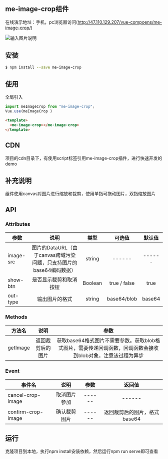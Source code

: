 
## me-image-crop组件
在线演示地址：手机，pc浏览器访问(http://47.110.129.207/vue-compoens/me-image-crop/)

![输入图片说明](https://images.gitee.com/uploads/images/2019/1207/215805_db3bc299_1844723.jpeg "1575726795(1)_meitu_1.jpg")
## 安装

```bash
$ npm install --save me-image-crop

```
## 使用

全局引入
```js
import meImageCrop from "me-image-crop";
Vue.use(meImageCrop )
```
```html
<template>
  <me-image-crop></me-image-crop>
</template>
 ```
## CDN
 项目的cdn目录下，有使用script标签引用me-image-crop插件，进行快速开发的demo

## 补充说明
 组件使用canvas对图片进行缩放和裁剪，使用单指可拖动图片，双指缩放图片 

## API

### Attributes
| 参数   |  说明  |  类型 |   可选值 |默认值 |
|--------|:-------:|:------:|:------:|:------:|
| image-src|  图片的DataURL（由于canvas跨域污染问题，只支持图片的base64编码数据） | string|------ |------|
| show-btn| 是否显示裁剪和取消按钮  | Boolean | true / false |  true|
| out-type| 输出图片的格式  | string| base64/blob |  base64|




### Methods
| 方法名   |  说明  | 参数 |
|--------|:-------:|:------:|
| getImage | 返回裁剪后的图片|获取base64格式图片不需要参数。获取blob格式图片，需要传递回调函数，回调函数会接收到blob对象，注意该过程为异步|



### Event
| 事件名   |  说明  | 参数 | 返回值 |
|--------|:-------:|:------:|:------:|
| cancel-crop-image| 取消图片参加 |------|------|
| confirm-crop-image| 确认裁剪图片 |------|返回裁剪后的图片，格式base64|


## 运行
克隆项目到本地，执行npm install安装依赖，然后运行npm run serve即可查看




